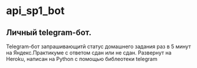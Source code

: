 # api_sp1_bot
## Личный telegram-бот.
Telegram-бот запрашивающитй статус домашнего задания раз в 5 минут на Яндекс.Практикуме с ответом сдан или не сдан. Развернут на Heroku, написан на Python с помощью библеотеки telegram
